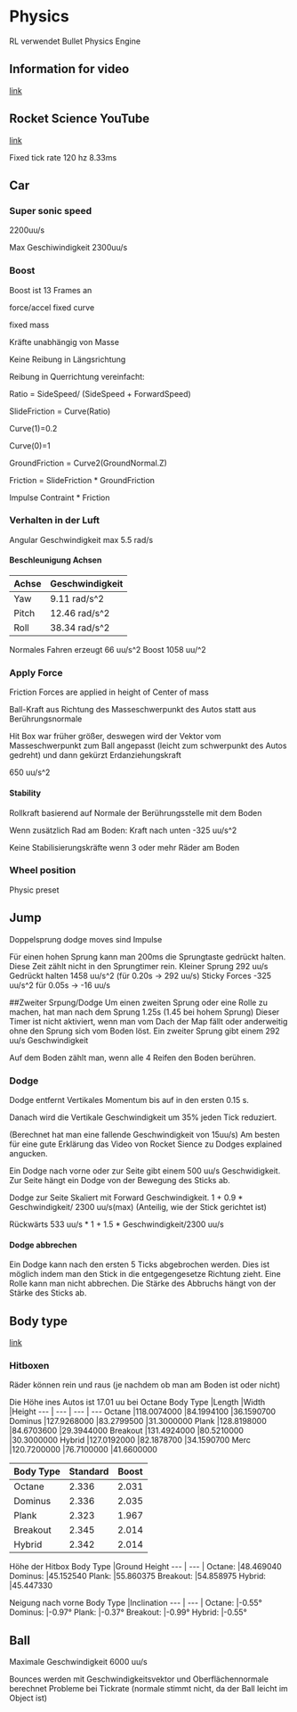 # Physics

RL verwendet Bullet Physics Engine

## Information for video 
[link](https://www.youtube.com/watch?v=ueEmiDM94IE)
## Rocket Science YouTube
[link](https://www.youtube.com/channel/UCfKidiMlHTBRNkQZlLzUesw)

Fixed tick rate 120 hz 8.33ms

## Car

### Super sonic speed
2200uu/s

Max Geschiwindigkeit 
2300uu/s

### Boost
 Boost ist 13 Frames an

force/accel fixed curve

fixed mass

Kräfte unabhängig von Masse

Keine Reibung in Längsrichtung

Reibung in Querrichtung vereinfacht:

Ratio = SideSpeed/ (SideSpeed + ForwardSpeed)

SlideFriction = Curve(Ratio)

Curve(1)=0.2

Curve(0)=1

GroundFriction = Curve2(GroundNormal.Z)

Friction = SlideFriction * GroundFriction

Impulse Contraint * Friction

### Verhalten in der Luft
Angular Geschwindigkeit max 5.5 rad/s

#### Beschleunigung Achsen

| Achse | Geschwindigkeit
|---|---
| Yaw |9.11 rad/s^2
| Pitch |12.46 rad/s^2
| Roll |38.34 rad/s^2

Normales Fahren erzeugt 66 uu/s^2
Boost 1058 uu/^2


### Apply Force
 Friction Forces are applied in height of Center of mass
 
 Ball-Kraft aus Richtung des Masseschwerpunkt des Autos statt aus Berührungsnormale
 
 Hit Box war früher größer, deswegen wird der Vektor vom Masseschwerpunkt zum Ball angepasst (leicht zum schwerpunkt des Autos gedreht) und dann gekürzt
 Erdanziehungskraft 

650 uu/s^2

#### Stability
Rollkraft basierend auf Normale der Berührungsstelle mit dem Boden

Wenn zusätzlich Rad am Boden: Kraft nach unten -325 uu/s^2

Keine Stabilisierungskräfte wenn 3 oder mehr Räder am Boden

### Wheel position
Physic preset

## Jump
Doppelsprung dodge moves sind Impulse

Für einen hohen Sprung kann man 200ms die Sprungtaste gedrückt halten. Diese Zeit zählt nicht in den Sprungtimer rein.
Kleiner Sprung 292 uu/s
Gedrückt halten 1458 uu/s^2 (für 0.20s -> 292 uu/s)
Sticky Forces -325 uu/s^2 für 0.05s -> -16 uu/s


##Zweiter Srpung/Dodge
Um einen zweiten Sprung oder eine Rolle zu machen, hat man nach dem Sprung 1.25s (1.45 bei hohem Sprung) 
Dieser Timer ist nicht aktiviert, wenn man vom Dach der Map fällt oder anderweitig ohne den Sprung sich vom Boden löst.
Ein zweiter Sprung gibt einem 292 uu/s Geschwindigkeit

Auf dem Boden zählt man, wenn alle 4 Reifen den Boden berühren.

### Dodge
Dodge entfernt Vertikales Momentum bis auf in den ersten 0.15 s.

Danach wird die Vertikale Geschwindigkeit um 35% jeden Tick reduziert.

(Berechnet hat man eine fallende Geschwindigkeit von 15uu/s) Am besten für eine gute Erklärung das Video von Rocket Sience zu Dodges explained angucken.

Ein Dodge nach vorne oder zur Seite gibt einem 500 uu/s Geschwidigkeit. Zur Seite hängt ein Dodge von der Bewegung des Sticks ab.

Dodge zur Seite Skaliert mit Forward Geschwindigkeit. 1 + 0.9 * Geschwindigkeit/ 2300 uu/s(max) (Anteilig, wie der Stick gerichtet ist)

Rückwärts  533 uu/s * 1 + 1.5 * Geschwindigkeit/2300 uu/s

#### Dodge abbrechen
Ein Dodge kann nach den ersten 5 Ticks abgebrochen werden.
Dies ist möglich indem man den Stick in die entgegengesetze Richtung zieht. Eine Rolle kann man nicht abbrechen.
Die Stärke des Abbruchs hängt von der Stärke des Sticks ab.


## Body type 

[link](https://rocketleague.fandom.com/wiki/Body_Type)

### Hitboxen
 Räder können rein und raus (je nachdem ob man am Boden ist oder nicht)

Die Höhe ines Autos ist  17.01 uu bei Octane
Body Type	|Length	|Width	|Height
--- | --- | --- | ---
Octane	|118.0074000	|84.1994100	|36.1590700
Dominus	|127.9268000	|83.2799500	|31.3000000
Plank	|128.8198000	|84.6703600	|29.3944000
Breakout	|131.4924000	|80.5210000	|30.3000000
Hybrid	|127.0192000	|82.1878700	|34.1590700
Merc	|120.7200000	|76.7100000	|41.6600000


Body Type	|Standard	|Boost
 --- | --- | ---
Octane	|2.336	|2.031
Dominus	|2.336	|2.035
Plank	|2.323	|1.967
Breakout	|2.345	|2.014
Hybrid	|2.342	|2.014

Höhe der Hitbox
Body Type	|Ground Height
--- | --- | 
Octane:	|48.469040
Dominus:	|45.152540
Plank:	|55.860375
Breakout:	|54.858975
Hybrid:	|45.447330

Neigung nach vorne
Body Type	|Inclination
--- | --- |
Octane:	|-0.55°
Dominus:	|-0.97°
Plank:	|-0.37°
Breakout:	|-0.99°
Hybrid:	|-0.55°

## Ball

Maximale Geschwindigkeit 6000 uu/s

Bounces werden mit Geschwindigkeitsvektor und Oberflächennormale berechnet
Probleme bei Tickrate (normale stimmt nicht, da der Ball leicht im Object ist)
